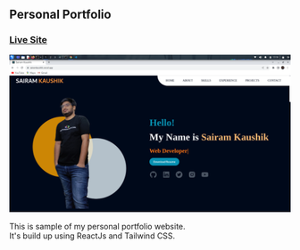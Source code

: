 ## Personal Portfolio

### [Live Site](https://sairamkaushik.vercel.app/)

![Portfolio Website](public/screenshot.png)

This is sample of my personal portfolio website.<br />
It's build up using ReactJs and Tailwind CSS.
